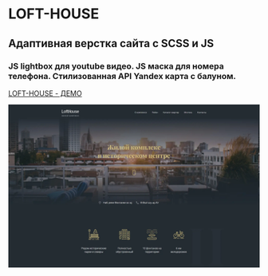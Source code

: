 # LOFT-HOUSE

## Адаптивная верстка сайта с SCSS и JS

### JS lightbox для youtube видео. JS маска для номера телефона. Стилизованная API Yandex карта с балуном.

[LOFT-HOUSE - ДЕМО](https://krokholevviktor.github.io/LOFT-HOUSE/)

![Текст описания](docs/img/preview.webp)
